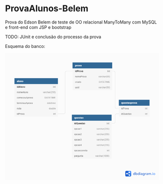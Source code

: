 # ProvaAlunos-Belem
Prova do Edson Belem de teste de OO relacional ManyToMany com MySQL e front-end com JSP e bootstrap



TODO: JUnit e conclusão do processo da prova


Esquema do banco:

![alt text](https://github.com/thiagocanella/ProvaAlunos-Belem/blob/master/pictures/dbSchema.png?raw=true)

